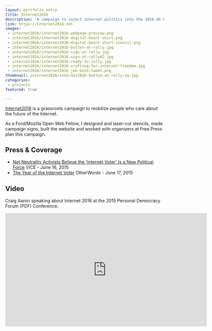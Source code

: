 ```yaml
---
layout: portfolio_entry
title: Internet2016
description: "A campaign to inject internet politics into the 2016 US Presidential Elections"
link: https://Internet2016.net
images:
 - internet2016/internet2016-webpage-preview.png
 - internet2016/internet2016-digital-heart-shirt.png
 - internet2016/internet2016-digital-heart-shirt-stencil.png
 - internet2016/internet2016-button-at-rally.jpg
 - internet2016/internet2016-sign-at-rally.jpg
 - internet2016/internet2016-sign-at-rally02.jpg
 - internet2016/internet2016-ready-to-rally.jpg
 - internet2016/internet2016-crafting-for-internet-freedom.jpg
 - internet2016/internet2016-jeb-bush-tweet.png
thumbnail: internet2016/internet2016-button-at-rally-sm.jpg
categories:
 - projects
featured: true

---
```


[Internet2016]({{page.link}}) is a grassroots campaign to mobilize people who care about the future of the Internet.

As a Ford/Mozilla Open Web Fellow, I designed and laser-cut stencils, made campaign signs, built the website and worked with organizers at Free Press plan this campaign.

## Press & Coverage

  * [Net Neutrality Activists Believe the 'Internet Voter' Is a New Political Force](http://motherboard.vice.com/en_ca/read/net-neutrality-activists-believe-the-internet-voter-is-a-new-political-force) VICE - June 16, 2015
  * [The Year of the Internet Voter](http://otherwords.org/the-year-of-the-internet-voter/) OtherWords - June 17, 2015

## Video

Craig Aaron speaking about Internet 2016 at the 2015 Personal Democracy Forum (PDF) Conference:

<div class="text-center">
<iframe width="640" height="360" src="https://www.youtube.com/embed/Ex9S5XizShI" frameborder="0" allowfullscreen></iframe>
</div>
